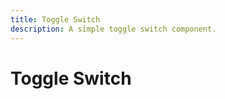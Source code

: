 ```yaml
---
title: Toggle Switch
description: A simple toggle switch component.
---
```


<script>
    import ToggleSwitch from '$lib/components/toggle-switch/ToggleSwitch.svelte';
</script>

# Toggle Switch

<div class="w-full flex flex-col justify-center gap-4 h-50 items-center rounded-container border-1 border-surface-500/30-200/30 my-4">
    <div class="flex justify-center items-center gap-4">
        <ToggleSwitch checked={true} size="sm" />
        <ToggleSwitch checked={true} />
        <ToggleSwitch checked={true} size="lg" />
    </div>
    <div class="flex justify-center items-center gap-4">
        <ToggleSwitch checked={true} size="lg" activeBackground="bg-secondary-500" />
        <ToggleSwitch checked={true} size="lg" activeBackground="bg-tertiary-500" />
        <ToggleSwitch checked={true} size="lg" activeBackground="bg-warning-500" />
        <ToggleSwitch checked={true} size="lg" activeBackground="bg-success-500" />
        <ToggleSwitch checked={true} size="lg" activeBackground="bg-error-500" />
    </div>
    <div class="flex justify-center items-center gap-4">
        <ToggleSwitch checked={true} size="sm" activeBackground="bg-secondary-500" label="Toggle" />
        <ToggleSwitch checked={true} size="lg" activeBackground="bg-secondary-500" label="Toggle" />
    </div>
</div>
